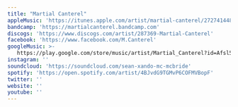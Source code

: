```yaml
---
title: "Martial Canterel"
appleMusic: 'https://itunes.apple.com/artist/martial-canterel/272741448'
bandcamp: 'https://martialcanterel.bandcamp.com'
discogs: 'https://www.discogs.com/artist/287369-Martial-Canterel'
facebook: 'https://www.facebook.com/M.Canterel'
googleMusic: >-
   https://play.google.com/store/music/artist/Martial_Canterel?id=Afsl5bzlhd7uqmbeo7h3gheil3u
instagram: ''
soundcloud: 'https://soundcloud.com/sean-xando-mc-mcbride'
spotify: 'https://open.spotify.com/artist/4BJvdG9TGMvP6COFMVBopF'
twitter: ''
website: ''
youtube: ''
---
```

